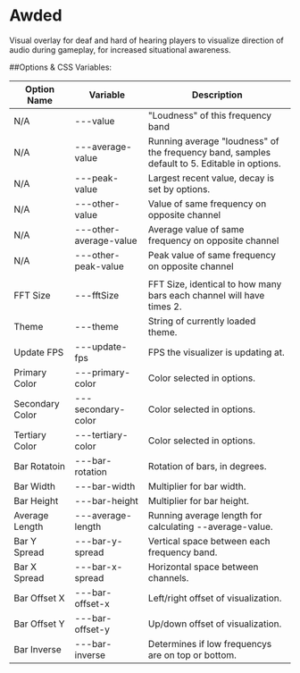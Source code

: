 # Awded

Visual overlay for deaf and hard of hearing players to visualize direction of audio during gameplay, for increased situational awareness.

##Options & CSS Variables:

| Option Name     | Variable               | Description                                                                                  |
| --------------- | ---------------------- | -------------------------------------------------------------------------------------------- |
| N/A             | ---value               | "Loudness" of this frequency band                                                            |
| N/A             | ---average-value       | Running average "loudness" of the frequency band, samples default to 5. Editable in options. |
| N/A             | ---peak-value          | Largest recent value, decay is set by options.                                               |
| N/A             | ---other-value         | Value of same frequency on opposite channel                                                  |
| N/A             | ---other-average-value | Average value of same frequency on opposite channel                                          |
| N/A             | ---other-peak-value    | Peak value of same frequency on opposite channel                                             |
|                 |                        |                                                                                              |
| FFT Size        | ---fftSize             | FFT Size, identical to how many bars each channel will have times 2.                         |
| Theme           | ---theme               | String of currently loaded theme.                                                            |
| Update FPS      | ---update-fps          | FPS the visualizer is updating at.                                                           |
| Primary Color   | ---primary-color       | Color selected in options.                                                                   |
| Secondary Color | ---secondary-color     | Color selected in options.                                                                   |
| Tertiary Color  | ---tertiary-color      | Color selected in options.                                                                   |
| Bar Rotatoin    | ---bar-rotation        | Rotation of bars, in degrees.                                                                |
| Bar Width       | ---bar-width           | Multiplier for bar width.                                                                    |
| Bar Height      | ---bar-height          | Multiplier for bar height.                                                                   |
| Average Length  | ---average-length      | Running average length for calculating --average-value.                                      |
| Bar Y Spread    | ---bar-y-spread        | Vertical space between each frequency band.                                                  |
| Bar X Spread    | ---bar-x-spread        | Horizontal space between channels.                                                           |
| Bar Offset X    | ---bar-offset-x        | Left/right offset of visualization.                                                          |
| Bar Offset Y    | ---bar-offset-y        | Up/down offset of visualization.                                                             |
| Bar Inverse     | ---bar-inverse         | Determines if low frequencys are on top or bottom.                                           |
